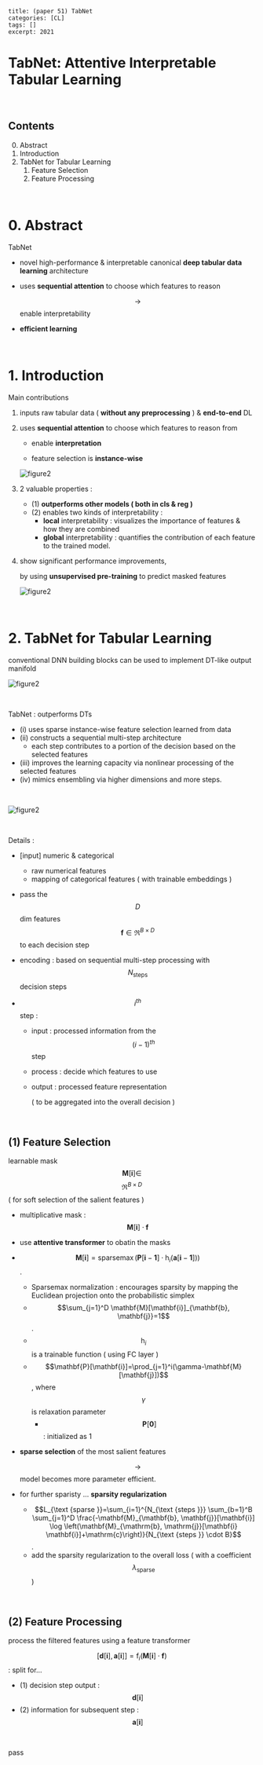 ```
title: (paper 51) TabNet
categories: [CL]
tags: []
excerpt: 2021
```

<script src="https://cdn.mathjax.org/mathjax/latest/MathJax.js?config=TeX-AMS-MML_HTMLorMML" type="text/javascript"></script>

# TabNet: Attentive Interpretable Tabular Learning

<br>

## Contents

0. Abstract
1. Introduction
1. TabNet for Tabular Learning
   1. Feature Selection
   2. Feature Processing
   


<br>

# 0. Abstract	

TabNet

- novel high-performance & interpretable canonical **deep tabular data learning** architecture

- uses **sequential attention** to choose which features to reason

  $$\rightarrow$$ enable interpretability

- **efficient learning**

<br>

# 1. Introduction

Main contributions

1. inputs raw tabular data ( **without any preprocessing** ) & **end-to-end** DL

2. uses **sequential attention** to choose which features to reason from

   - enable **interpretation**

   - feature selection is **instance-wise**

   ![figure2](/assets/img/cl/img100.png)

3. 2 valuable properties :

   - (1) **outperforms other models ( both in cls & reg )**
   - (2) enables two kinds of interpretability : 
     - **local** interpretability : visualizes the importance of features & how they are combined
     - **global** interpretability : quantifies the contribution of each feature to the trained model.

4. show significant performance improvements, 

   by using **unsupervised pre-training** to predict masked features

   ![figure2](/assets/img/cl/img101.png)

<br>

# 2. TabNet for Tabular Learning

conventional DNN building blocks can be used to implement DT-like output manifold

![figure2](/assets/img/cl/img99.png)

<br>

TabNet : outperforms DTs

- (i) uses sparse instance-wise feature selection learned from data
- (ii) constructs a sequential multi-step architecture
  - each step contributes to a portion of the decision based on the selected features
- (iii) improves the learning capacity via nonlinear processing of the selected features
- (iv) mimics ensembling via higher dimensions and more steps.

<br>

![figure2](/assets/img/cl/img102.png)

<br>

Details :

- [input] numeric & categorical
  - raw numerical features
  - mapping of categorical features ( with trainable embeddings )

- pass the $$D$$ dim features $$\mathbf{f} \in \Re^{B \times D}$$ to each decision step

- encoding : based on sequential multi-step processing with $$N_{\text {steps }}$$ decision steps

- $$i^{t h}$$ step : 

  - input : processed information from the $$(i-1)^{t h}$$ step 

  - process : decide which features to use

  - output : processed feature representation 

    ( to be aggregated into the overall decision )

<br>

## (1) Feature Selection

 learnable mask $$\mathbf{M}[\mathbf{i}] \in$$ $$\Re^{B \times D}$$ ( for soft selection of the salient features ) 

- multiplicative mask : $$\mathbf{M}[\mathbf{i}] \cdot \mathbf{f}$$
- use **attentive transformer** to obatin the masks
- $$\mathbf{M}[\mathbf{i}]=\operatorname{sparsemax}\left(\mathbf{P}[\mathbf{i}-\mathbf{1}] \cdot \mathrm{h}_i(\mathbf{a}[\mathbf{i}-\mathbf{1}])\right)$$.
  - Sparsemax normalization : encourages sparsity by mapping the Euclidean projection onto the probabilistic simplex
  - $$\sum_{j=1}^D \mathbf{M}[\mathbf{i}]_{\mathbf{b}, \mathbf{j}}=1$$.
  - $$\mathrm{h}_i$$ is a trainable function ( using FC layer )
  - $$\mathbf{P}[\mathbf{i}]=\prod_{j=1}^i(\gamma-\mathbf{M}[\mathbf{j}])$$, where $$\gamma$$ is relaxation parameter 
    - $$\mathbf{P}[\mathbf{0}]$$ : initialized as 1

- **sparse selection** of the most salient features

  $$\rightarrow$$ model becomes more parameter efficient. 

- for further sparisty … **sparsity regularization**
  - $$L_{\text {sparse }}=\sum_{i=1}^{N_{\text {steps }}} \sum_{b=1}^B \sum_{j=1}^D \frac{-\mathbf{M}_{\mathbf{b}, \mathbf{j}}[\mathbf{i}] \log \left(\mathbf{M}_{\mathrm{b}, \mathrm{j}}[\mathbf{i} \mathbf{i}]+\mathrm{c}\right)}{N_{\text {steps }} \cdot B}$$.
  - add the sparsity regularization to the overall loss ( with a coefficient $$\lambda_{\text {sparse }}$$)

<br>

## (2) Feature Processing

process the filtered features using a feature transformer

$$[\mathbf{d}[\mathbf{i}], \mathbf{a}[\mathbf{i}]]=\mathrm{f}_i(\mathbf{M}[\mathbf{i}] \cdot \mathbf{f})$$ : split for…

- (1) decision step output : $$\mathbf{d}[\mathbf{i}]$$
- (2) information for subsequent step : $$\mathbf{a}[\mathbf{i}]$$

<br>

pass
